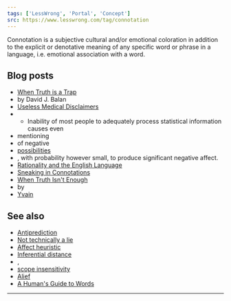 ```yaml
---
tags: ['LessWrong', 'Portal', 'Concept']
src: https://www.lesswrong.com/tag/connotation
---
```


Connotation is a subjective cultural and/or emotional coloration in addition to the explicit or denotative meaning of any specific word or phrase in a language, i.e. emotional association with a word.

## Blog posts
- [When Truth is a Trap](http://www.overcomingbias.com/2006/12/when_truth_is_a.html)
-  by David J. Balan
- [Useless Medical Disclaimers](http://lesswrong.com/lw/h4/useless_medical_disclaimers/)
-  - Inability of most people to adequately process statistical information causes even 
- mentioning
-  of negative 
- [possibilities](https://www.lesswrong.com/tag/possibility)
- , with probability however small, to produce significant negative affect.
- [Rationality and the English Language](http://lesswrong.com/lw/jc/rationality_and_the_english_language/)
- [Sneaking in Connotations](http://lesswrong.com/lw/ny/sneaking_in_connotations/)
- [When Truth Isn't Enough](http://lesswrong.com/lw/4h/when_truth_isnt_enough/)
-  by 
- [Yvain](https://wiki.lesswrong.com/wiki/Yvain)

## See also
- [Antiprediction](https://www.lesswrong.com/tag/antiprediction)
- [Not technically a lie](https://www.lesswrong.com/tag/not-technically-a-lie)
- [Affect heuristic](https://www.lesswrong.com/tag/affect-heuristic)
- [Inferential distance](https://www.lesswrong.com/tag/inferential-distance)
- , 
- [scope insensitivity](https://www.lesswrong.com/tag/scope-insensitivity)
- [Alief](https://www.lesswrong.com/tag/alief)
- [A Human's Guide to Words](https://wiki.lesswrong.com/wiki/A_Human's_Guide_to_Words)

 



---

